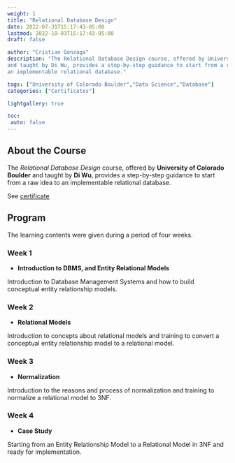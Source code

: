 ```yaml
---
weight: 1
title: "Relational Database Design"
date: 2022-07-31T15:17:43-05:00
lastmod: 2022-10-03T15:17:43-05:00
draft: false

author: "Cristian Gonzaga"
description: "The Relational Database Design course, offered by University of Colorado Boulder 
and taught by Di Wu, provides a step-by-step guidance to start from a raw idea to 
an implementable relational database."

tags: ["University of Colorado Boulder","Data Science","Database"]
categories: ["Certificates"]

lightgallery: true

toc:
 auto: false
---
```

<!--more-->

## About the Course

The *Relational Database Design* course, offered by **University of Colorado Boulder** 
and taught by **Di Wu**, provides a step-by-step guidance to start from a raw idea to 
an implementable relational database.

See [certificate](https://www.coursera.org/account/accomplishments/verify/RTKN3A64Z5C4?utm_source=link&utm_medium=certificate&utm_content=cert_image&utm_campaign=sharing_cta&utm_product=course)


## Program

The learning contents were given during a period of four weeks.

### Week 1
* **Introduction to DBMS, and Entity Relational Models**

Introduction to Database Management Systems and how  to build conceptual entity 
relationship models.

### Week 2
* **Relational Models**

Introduction to concepts about relational models and training to convert a 
conceptual entity relationship model to a relational model.

### Week 3
* **Normalization**

Introduction to the reasons and process of normalization and training to 
normalize a relational model to 3NF.

### Week 4
* **Case Study**

Starting from an Entity Relationship Model to a Relational Model in 3NF and 
ready for implementation.






